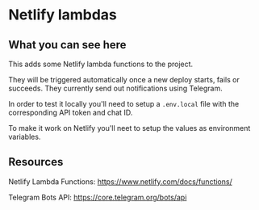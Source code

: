 # Netlify lambdas

## What you can see here

This adds some Netlify lambda functions to the project. 

They will be triggered automatically once a new deploy starts, fails or succeeds.
They currently send out notifications using Telegram.

In order to test it locally you'll need to setup a `.env.local` file with the corresponding API token and chat ID.

To make it work on Netlify you'll neet to setup the values as environment variables. 

## Resources

Netlify Lambda Functions: https://www.netlify.com/docs/functions/

Telegram Bots API: https://core.telegram.org/bots/api

